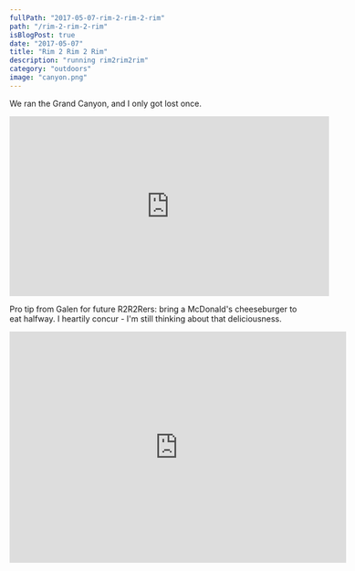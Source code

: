 ```yaml
---
fullPath: "2017-05-07-rim-2-rim-2-rim"
path: "/rim-2-rim-2-rim"
isBlogPost: true
date: "2017-05-07"
title: "Rim 2 Rim 2 Rim"
description: "running rim2rim2rim"
category: "outdoors"
image: "canyon.png"
---
```


We ran the Grand Canyon, and I only got lost once.

<iframe width="560" height="315" src="https://www.youtube-nocookie.com/embed/Ldaaqfvi9O8?rel=0" frameborder="0" allowfullscreen></iframe>

Pro tip from Galen for future R2R2Rers: bring a McDonald's cheeseburger to eat halfway. I heartily concur - I'm still thinking about that deliciousness.

<iframe height='405' width='590' frameborder='0' allowtransparency='true' scrolling='no' src='https://www.strava.com/activities/974355030/embed/64f4f4f302700c23bd8af47b54e4bd0d06d5d076'></iframe>